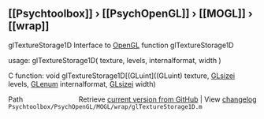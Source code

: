 ## [[Psychtoolbox]] &#8250; [[PsychOpenGL]] &#8250; [[MOGL]] &#8250; [[wrap]]

glTextureStorage1D  Interface to [OpenGL](OpenGL) function glTextureStorage1D  
  
usage:  glTextureStorage1D( texture, levels, internalformat, width )  
  
C function:  void glTextureStorage1D[(GLuint]((GLuint) texture, [GLsizei](GLsizei) levels, [GLenum](GLenum) internalformat, [GLsizei](GLsizei) width)  




<div class="code_header" style="text-align:right;">
  <span style="float:left;">Path&nbsp;&nbsp;</span> <span class="counter">Retrieve <a href=
  "https://raw.github.com/Psychtoolbox-3/Psychtoolbox-3/beta/Psychtoolbox/PsychOpenGL/MOGL/wrap/glTextureStorage1D.m">current version from GitHub</a> | View <a href=
  "https://github.com/Psychtoolbox-3/Psychtoolbox-3/commits/beta/Psychtoolbox/PsychOpenGL/MOGL/wrap/glTextureStorage1D.m">changelog</a></span>
</div>
<div class="code">
  <code>Psychtoolbox/PsychOpenGL/MOGL/wrap/glTextureStorage1D.m</code>
</div>

